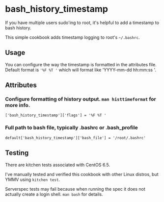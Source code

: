 # bash_history_timestamp

If you have multiple users sudo'ing to root, it's helpful to add a timestamp to bash history.

This simple cookbook adds timestamp logging to root's `~/.bashrc`.

## Usage
You can configure the way the timestamp is formatted in the attributes file.  Default format is `'%F %T '` which will format like 'YYYY-mm-dd hh:mm:ss '.

## Attributes
### Configure formatting of history output. `man histtimeformat` for more info.
`['bash_history_timestamp']['flags'] = '%F %T '`

### Full path to bash file, typically .bashrc or .bash_profile
`default['bash_history_timestamp']['bash_file'] = '/root/.bashrc'`

## Testing
There are kitchen tests associated with CentOS 6.5.  

I've manually tested and verified this cookbook with other Linux distros, but YMMV using `kitchen test`.

Serverspec tests may fail because when running the spec it does not actually create a login shell.  `man bash` for details. 